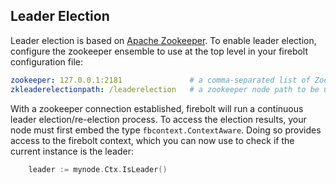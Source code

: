 ## Leader Election

Leader election is based on [Apache Zookeeper](http://zookeeper.apache.org).  To enable leader election, configure the
zookeeper ensemble to use at the top level in your firebolt configuration file:

```yaml
zookeeper: 127.0.0.1:2181               # a comma-separated list of Zookeeper nodes; optional but leader election is disabled without
zkleaderelectionpath: /leaderelection   # a zookeeper node path to be used for cluster leader election
```

With a zookeeper connection established, firebolt will run a continuous leader election/re-election process.  To access the
election results, your node must first embed the type `fbcontext.ContextAware`.  Doing so provides access to the firebolt
context, which you can now use to check if the current instance is the leader:

```go
    leader := mynode.Ctx.IsLeader()
```
